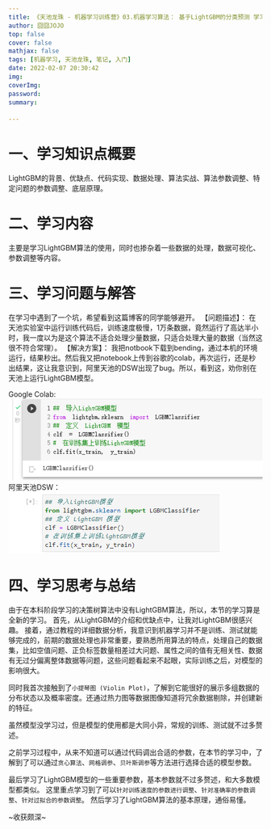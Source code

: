 ```yaml
---
title: 《天池龙珠 - 机器学习训练营》03.机器学习算法： 基于LightGBM的分类预测 学习笔记
author: 囧囧JOJO
top: false
cover: false
mathjax: false
tags: [机器学习, 天池龙珠, 笔记, 入门]
date: 2022-02-07 20:30:42
img:
coverImg:
password:
summary:

---
```

# 一、学习知识点概要
LightGBM的背景、优缺点、代码实现、数据处理、算法实战、算法参数调整、特定问题的参数调整、底层原理。
# 二、学习内容
主要是学习LightGBM算法的使用，同时也掺杂着一些数据的处理，数据可视化、参数调整等内容。
# 三、学习问题与解答
在学习中遇到了一个坑，希望看到这篇博客的同学能够避开。
【问题描述】：
在天池实验室中运行训练代码后，训练速度极慢，1万条数据，竟然运行了高达半小时，我一度以为是这个算法不适合处理少量数据，只适合处理大量的数据（当然这很不符合常理）。
【解决方案】：
我把notbook下载到bending，通过本机的环境运行，结果秒出。然后我又把notebook上传到谷歌的colab，再次运行，还是秒出结果，这让我意识到，阿里天池的DSW出现了bug。所以，看到这，劝你别在天池上运行LightGBM模型。

Google Colab:
![Google Colab](/assets/images/aMhN6pCDy/bc5baf5f24e14eec94cc53c66b549422.png)
阿里天池DSW：
![阿里天池DSW](/assets/images/aMhN6pCDy/6cb0daf4e5ff4af5afcc9c46925ef133.png)

# 四、学习思考与总结
由于在本科阶段学习的决策树算法中没有LightGBM算法，所以，本节的学习算是全新的学习。
首先，从LightGBM的介绍和优缺点中，让我对LightGBM很感兴趣。
接着，通过教程的详细数据分析，我意识到机器学习并不是训练、测试就能够完成的，前期的数据处理也非常重要，要熟悉所用算法的特点，处理自己的数据集，比如空值问题、正负标签数量相差过大问题、属性之间的值有无相关性、数据有无过分偏离整体数据等问题，这些问题看起来不起眼，实际训练之后，对模型的影响很大。

同时我首次接触到了`小提琴图 (Violin Plot)`，了解到它能很好的展示多组数据的分布状态以及概率密度。还通过热力图等数据图像知道将冗余数据剔除，并创建新的特征。

虽然模型没学习过，但是模型的使用都是大同小异，常规的训练、测试就不过多赘述。

之前学习过程中，从来不知道可以通过代码调出合适的参数，在本节的学习中，了解到了可以通过`贪心算法`、`网格调参`、`贝叶斯调参`等方法进行选择合适的模型参数。

最后学习了LightGBM模型的一些重要参数，基本参数就不过多赘述，和大多数模型都类似。
这里重点学习到了可以`针对训练速度的参数进行调整`、`针对准确率的参数调整`、`针对过拟合的参数调整`。
然后学习了LightGBM算法的基本原理，通俗易懂。

~收获颇深~
